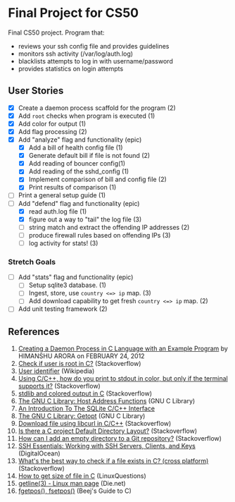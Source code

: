 # Final Project for CS50

Final CS50 project. Program that:
* reviews your ssh config file and provides guidelines
* monitors ssh activity (/var/log/auth.log)
* blacklists attempts to log in with username/password
* provides statistics on login attempts

## User Stories
* [x] Create a daemon process scaffold for the program (2)
* [x] Add `root` checks when program is executed (1)
* [x] Add color for output (1)
* [x] Add flag processing (2)
* [x] Add "analyze" flag and functionality (epic)
  * [x] Add a bill of health config file (1)
  * [x] Generate default bill if file is not found (2)
  * [x] Add reading of bouncer config(1)
  * [x] Add reading of the sshd_config (1)
  * [x] Implement comparison of bill and config file (2)
  * [x] Print results of comparison (1)
* [ ] Print a general setup guide (1)
* [ ] Add "defend" flag and functionality (epic)
  * [x] read auth.log file (1)
  * [x] figure out a way to "tail" the log file (3)
  * [ ] string match and extract the offending IP addresses (2)
  * [ ] produce firewall rules based on offending IPs (3)
  * [ ] log activity for stats! (3)

### Stretch Goals
* [ ] Add "stats" flag and functionality (epic)
    * [ ] Setup sqlite3 database. (1)
    * [ ] Ingest, store, use `country <=> ip` map. (3)
    * [ ] Add download capability to get fresh `country <=> ip` map. (2)
* [ ] Add unit testing framework (2)

## References
1. [Creating a Daemon Process in C Language with an Example Program](http://www.thegeekstuff.com/2012/02/c-daemon-process/) by HIMANSHU ARORA on FEBRUARY 24, 2012
2. [Check if user is root in C?](http://stackoverflow.com/questions/4159910/check-if-user-is-root-in-c) (Stackoverflow)
3. [User identifier](https://en.wikipedia.org/wiki/User_identifier) (Wikipedia)
4. [Using C/C++, how do you print to stdout in color, but only if the terminal supports it?](http://stackoverflow.com/questions/12827143/using-c-c-how-do-you-print-to-stdout-in-color-but-only-if-the-terminal-suppo) (Stackoverflow)
5. [stdlib and colored output in C](http://stackoverflow.com/questions/3219393/stdlib-and-colored-output-in-c) (Stackoverflow)
6. [The GNU C Library: Host Address Functions](http://www.gnu.org/software/libc/manual/html_node/Host-Address-Functions.html) (GNU C Library)
7. [An Introduction To The SQLite C/C++ Interface](https://sqlite.org/cintro.html)
8. [The GNU C Library: Getopt](http://www.gnu.org/software/libc/manual/html_node/Getopt.html) (GNU C Library)
9. [Download file using libcurl in C/C++](http://stackoverflow.com/questions/1636333/download-file-using-libcurl-in-c-c) (Stackoverflow)
10. [Is there a C project Default Directory Layout?](http://stackoverflow.com/questions/8523078/is-there-a-c-project-default-directory-layout) (Stackoverflow)
11. [How can I add an empty directory to a Git repository?](http://stackoverflow.com/questions/115983/how-can-i-add-an-empty-directory-to-a-git-repository) (Stackoverflow)
12. [SSH Essentials: Working with SSH Servers, Clients, and Keys](https://www.digitalocean.com/community/tutorials/ssh-essentials-working-with-ssh-servers-clients-and-keys) (DigitalOcean)
13. [What's the best way to check if a file exists in C? (cross platform)](http://stackoverflow.com/questions/230062/whats-the-best-way-to-check-if-a-file-exists-in-c-cross-platform) (Stackoverflow)
14. [How to get size of file in C](http://www.linuxquestions.org/questions/programming-9/how-to-get-size-of-file-in-c-183360/) (LinuxQuestions)
15. [getline(3) - Linux man page](http://linux.die.net/man/3/getline) (Die.net)
16. [fgetpos(), fsetpos()](http://beej.us/guide/bgc/output/html/multipage/fgetpos.html) (Beej's Guide to C)
